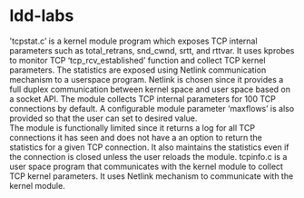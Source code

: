 # ldd-labs

'tcpstat.c’
 is  a kernel module  program which exposes TCP internal parameters such as total_retrans, snd_cwnd, srtt, and rttvar. It uses kprobes to monitor TCP ‘tcp_rcv_established’ function and collect TCP kernel parameters. The statistics are exposed using Netlink communication mechanism to a userspace program. Netlink is chosen since it provides a full duplex communication between kernel space and user space based on a socket API.
  The module collects TCP internal parameters for 100 TCP connections by default. A configurable module parameter ‘maxflows’ is also provided  so that the user can set to desired value.  
The module is functionally limited since it returns a log for all TCP connections it has seen  and does not have a an option to return the statistics  for a given TCP connection. It also maintains the statistics even if the connection is closed unless the user reloads the module.
 tcpinfo.c 
     is  a user space program that communicates with the kernel module to collect TCP kernel parameters. It uses Netlink mechanism to communicate with the kernel module. 

